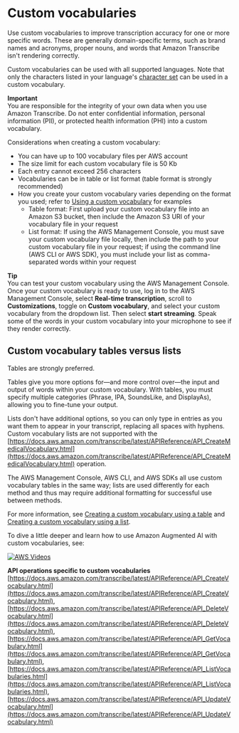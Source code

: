 # Custom vocabularies<a name="custom-vocabulary"></a>

Use custom vocabularies to improve transcription accuracy for one or more specific words\. These are generally domain\-specific terms, such as brand names and acronyms, proper nouns, and words that Amazon Transcribe isn't rendering correctly\.

Custom vocabularies can be used with all supported languages\. Note that only the characters listed in your language's [character set](charsets.md) can be used in a custom vocabulary\.

**Important**  
You are responsible for the integrity of your own data when you use Amazon Transcribe\. Do not enter confidential information, personal information \(PII\), or protected health information \(PHI\) into a custom vocabulary\.

Considerations when creating a custom vocabulary:
+ You can have up to 100 vocabulary files per AWS account
+ The size limit for each custom vocabulary file is 50 Kb
+ Each entry cannot exceed 256 characters
+ Vocabularies can be in table or list format \(table format is strongly recommended\)
+ How you create your custom vocabulary varies depending on the format you used; refer to [Using a custom vocabulary](custom-vocabulary-using.md) for examples
  + Table format: First upload your custom vocabulary file into an Amazon S3 bucket, then include the Amazon S3 URI of your vocabulary file in your request
  + List format: If using the AWS Management Console, you must save your custom vocabulary file locally, then include the path to your custom vocabulary file in your request; if using the command line \(AWS CLI or AWS SDK\), you must include your list as comma\-separated words within your request

**Tip**  
You can test your custom vocabulary using the AWS Management Console\. Once your custom vocabulary is ready to use, log in to the AWS Management Console, select **Real\-time transcription**, scroll to **Customizations**, toggle on **Custom vocabulary**, and select your custom vocabulary from the dropdown list\. Then select **start streaming**\. Speak some of the words in your custom vocabulary into your microphone to see if they render correctly\.

## Custom vocabulary tables versus lists<a name="custom-vocabulary-tables-lists"></a>

Tables are strongly preferred\.

Tables give you more options for—and more control over—the input and output of words within your custom vocabulary\. With tables, you must specify multiple categories \(Phrase, IPA, SoundsLike, and DisplayAs\), allowing you to fine\-tune your output\.

Lists don't have additional options, so you can only type in entries as you want them to appear in your transcript, replacing all spaces with hyphens\. Custom vocabulary lists are not supported with the [https://docs.aws.amazon.com/transcribe/latest/APIReference/API_CreateMedicalVocabulary.html](https://docs.aws.amazon.com/transcribe/latest/APIReference/API_CreateMedicalVocabulary.html) operation\.

The AWS Management Console, AWS CLI, and AWS SDKs all use custom vocabulary tables in the same way; lists are used differently for each method and thus may require additional formatting for successful use between methods\.

For more information, see [Creating a custom vocabulary using a table](custom-vocabulary-create-table.md) and [Creating a custom vocabulary using a list](custom-vocabulary-create-list.md)\.

To dive a little deeper and learn how to use Amazon Augmented AI with custom vocabularies, see:

[![AWS Videos](http://img.youtube.com/vi/https://www.youtube.com/embed/65eVesNiJzY/0.jpg)](http://www.youtube.com/watch?v=https://www.youtube.com/embed/65eVesNiJzY)

**API operations specific to custom vocabularies**  
 [https://docs.aws.amazon.com/transcribe/latest/APIReference/API_CreateVocabulary.html](https://docs.aws.amazon.com/transcribe/latest/APIReference/API_CreateVocabulary.html), [https://docs.aws.amazon.com/transcribe/latest/APIReference/API_DeleteVocabulary.html](https://docs.aws.amazon.com/transcribe/latest/APIReference/API_DeleteVocabulary.html), [https://docs.aws.amazon.com/transcribe/latest/APIReference/API_GetVocabulary.html](https://docs.aws.amazon.com/transcribe/latest/APIReference/API_GetVocabulary.html), [https://docs.aws.amazon.com/transcribe/latest/APIReference/API_ListVocabularies.html](https://docs.aws.amazon.com/transcribe/latest/APIReference/API_ListVocabularies.html), [https://docs.aws.amazon.com/transcribe/latest/APIReference/API_UpdateVocabulary.html](https://docs.aws.amazon.com/transcribe/latest/APIReference/API_UpdateVocabulary.html) 